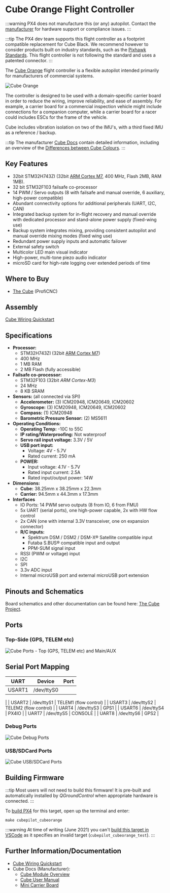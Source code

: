 # Cube Orange Flight Controller

:::warning PX4 does not manufacture this (or any) autopilot. Contact the [manufacturer](https://cubepilot.org/#/home) for hardware support or compliance issues.
:::

:::tip
The PX4 dev team supports this flight controller as a footprint compatible replacement for Cube Black. We recommend however to consider products built on industry standards, such as the [Pixhawk Standards](autopilot_pixhawk_standard.md). This flight controller is not following the standard and uses a patented connector.
:::

The [Cube Orange](http://www.proficnc.com/61-system-kits2) flight controller is a flexible autopilot intended primarily for manufacturers of commercial systems.

![Cube Orange](../../assets/flight_controller/cube/orange/cube_orange_hero.jpg)

The controller is designed to be used with a domain-specific carrier board in order to reduce the wiring, improve reliability, and ease of assembly. For example, a carrier board for a commercial inspection vehicle might include connections for a companion computer, while a carrier board for a racer could includes ESCs for the frame of the vehicle.

Cube includes vibration isolation on two of the IMU's, with a third fixed IMU as a reference / backup.

:::tip
The manufacturer [Cube Docs](https://docs.cubepilot.org/user-guides/autopilot/the-cube-module-overview) contain detailed information, including an overview of the [Differences between Cube Colours](https://docs.cubepilot.org/user-guides/autopilot/the-cube-module-overview#differences-between-cube-colours).
:::


## Key Features

* 32bit STM32H743ZI (32bit [ARM Cortex M7](https://en.wikipedia.org/wiki/ARM_Cortex-M#Cortex-M7), 400 MHz, Flash 2MB, RAM 1MB).
* 32 bit STM32F103 failsafe co-processor
* 14 PWM / Servo outputs (8 with failsafe and manual override, 6 auxiliary, high-power compatible)
* Abundant connectivity options for additional peripherals (UART, I2C, CAN)
* Integrated backup system for in-flight recovery and manual override with dedicated processor and stand-alone power supply (fixed-wing use)
* Backup system integrates mixing, providing consistent autopilot and manual override mixing modes (fixed wing use)
* Redundant power supply inputs and automatic failover
* External safety switch
* Multicolor LED main visual indicator
* High-power, multi-tone piezo audio indicator
* microSD card for high-rate logging over extended periods of time

<span id="stores"></span>
## Where to Buy

* [The Cube](http://www.proficnc.com/61-system-kits) (ProfiCNC)

## Assembly

[Cube Wiring Quickstart](../assembly/quick_start_cube.md)

## Specifications

* **Processor:**
  * STM32H743ZI (32bit [ARM Cortex M7](https://en.wikipedia.org/wiki/ARM_Cortex-M#Cortex-M7))
  * 400 MHz
  * 1 MB RAM
  * 2 MB Flash \(fully accessible\)
* **Failsafe co-processor:** <!-- inconsistent info on failsafe processor: 32 bit STM32F103 failsafe co-processor http://www.proficnc.com/all-products/191-pixhawk2-suite.html -->
  * STM32F103 (32bit *ARM Cortex-M3*)
  * 24 MHz
  * 8 KB SRAM
* **Sensors:** (all connected via SPI)
  * **Accelerometer:** (3) ICM20948, ICM20649, ICM20602
  * **Gyroscope:** (3) ICM20948, ICM20649, ICM20602
  * **Compass:** (1) ICM20948
  * **Barometric Pressure Sensor:** (2) MS5611
* **Operating Conditions:**
  * **Operating Temp:** -10C to 55C
  * **IP rating/Waterproofing:** Not waterproof
  * **Servo rail input voltage:** 3.3V / 5V
  * **USB port input:**
    * Voltage: 4V - 5.7V
    * Rated current: 250 mA
  * **POWER:**
    * Input voltage: 4.1V - 5.7V
    * Rated input current: 2.5A
    * Rated input/output power: 14W
* **Dimensions:**
  - **Cube:** 38.25mm x 38.25mm x 22.3mm
  - **Carrier:** 94.5mm x 44.3mm x 17.3mm
* **Interfaces**
  * IO Ports: 14 PWM servo outputs (8 from IO, 6 from FMU)
  * 5x UART (serial ports), one high-power capable, 2x with HW flow control
  * 2x CAN (one with internal 3.3V transceiver, one on expansion connector)
  * **R/C inputs:**
    - Spektrum DSM / DSM2 / DSM-X® Satellite compatible input
    - Futaba S.BUS® compatible input and output
    - PPM-SUM signal input
  * RSSI (PWM or voltage) input
  * I2C
  * SPI
  * 3.3v ADC input
  * Internal microUSB port and external microUSB port extension

## Pinouts and Schematics

Board schematics and other documentation can be found here: [The Cube Project](https://github.com/proficnc/The-Cube).


## Ports

### Top-Side (GPS, TELEM etc)

![Cube Ports - Top (GPS, TELEM etc) and Main/AUX](../../assets/flight_controller/cube/cube_ports_top_main.jpg)


## Serial Port Mapping

| UART   | Device     | Port                                     |
| ------ | ---------- | ---------------------------------------- |
| USART1 | /dev/ttyS0 | <!-- # IO DEBUG:/dev/ttyS0 -->
|
| USART2 | /dev/ttyS1 | TELEM1 (flow control)                    |
| USART3 | /dev/ttyS2 | TELEM2 (flow control)                    |
| UART4  | /dev/ttyS3 | GPS1                                     |
| USART6 | /dev/ttyS4 | PX4IO                                    |
| UART7  | /dev/ttyS5 | CONSOLE                                  |
| UART8  | /dev/ttyS6 | GPS2                                     |
  
<!-- Note: Got ports using https://github.com/PX4/px4_user_guide/pull/672#issuecomment-598198434 -->
<!-- https://github.com/PX4/PX4-Autopilot/blob/master/boards/hex/cube-orange/default.cmake -->
<!-- https://github.com/PX4/PX4-Autopilot/blob/master/boards/hex/cube-orange/nuttx-config/nsh/defconfig#L194-L200 -->


### Debug Ports

![Cube Debug Ports](../../assets/flight_controller/cube/cube_ports_debug.jpg)

### USB/SDCard Ports

![Cube USB/SDCard Ports](../../assets/flight_controller/cube/cube_ports_usb_sdcard.jpg)


## Building Firmware

:::tip
Most users will not need to build this firmware! It is pre-built and automatically installed by *QGroundControl* when appropriate hardware is connected.
:::

To [build PX4](../dev_setup/building_px4.md) for this target, open up the terminal and enter:
```
make cubepilot_cubeorange
```

:::warning
At time of writing (June 2021) you can't [build this target in VSCode](../dev_setup/vscode.md) as it specifies an invalid target (`cubepilot_cubeorange_test`).
:::

## Further Information/Documentation

- [Cube Wiring Quickstart](../assembly/quick_start_cube.md)
- Cube Docs (Manufacturer):
  - [Cube Module Overview](https://docs.cubepilot.org/user-guides/autopilot/the-cube-module-overview)
  - [Cube User Manual](https://docs.cubepilot.org/user-guides/autopilot/the-cube-user-manual)
  - [Mini Carrier Board](https://docs.cubepilot.org/user-guides/carrier-boards/mini-carrier-board)
